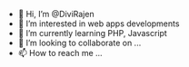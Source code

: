 - 👋 Hi, I’m @DiviRajen
- 👀 I’m interested in web apps developments
- 🌱 I’m currently learning PHP, Javascript
- 💞️ I’m looking to collaborate on ...
- 📫 How to reach me ...

<!---
DiviRajen/DiviRajen is a ✨ special ✨ repository because its `README.md` (this file) appears on your GitHub profile.
You can click the Preview link to take a look at your changes.
--->
